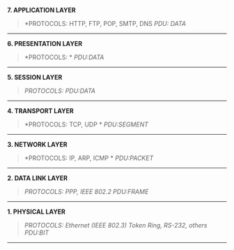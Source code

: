 __7. APPLICATION LAYER__
> *PROTOCOLS: HTTP, FTP, POP, SMTP, DNS
> *PDU: DATA* 
***
__6. PRESENTATION LAYER__
> *PROTOCOLS: *
> *PDU:DATA* 
***
__5. SESSION LAYER__
> *PROTOCOLS:*
> *PDU:DATA*
***
__4. TRANSPORT LAYER__
> *PROTOCOLS: TCP, UDP *
> *PDU:SEGMENT* 
***
__3. NETWORK LAYER__
> *PROTOCOLS: IP, ARP, ICMP *
> *PDU:PACKET* 
***
__2. DATA LINK LAYER__
> *PROTOCOLS: PPP, IEEE 802.2*
> *PDU:FRAME* 
***
__1. PHYSICAL LAYER__
> *PROTOCOLS: Ethernet (IEEE 802.3) Token Ring, RS-232, others*
> *PDU:BIT* 
***
